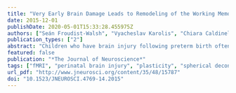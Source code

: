 ```yaml
---
title: "Very Early Brain Damage Leads to Remodeling of the Working Memory System in Adulthood: A Combined fMRI/Tractography Study"
date: 2015-12-01
publishDate: 2020-05-01T15:33:28.455975Z
authors: ["Seán Froudist-Walsh", "Vyacheslav Karolis", "Chiara Caldinelli", "Philip J. Brittain", "Jasmin Kroll", "Elisa Rodríguez-Toscano", "Marcello Tesse", "Matthew Colquhoun", "Oliver Howes", "Flavio Dell'Acqua", "Michel Thiebaut de Schotten", "Robin M. Murray", "Steven C. R. Williams", "Chiara Nosarti"]
publication_types: ["2"]
abstract: "Children who have brain injury following preterm birth often have working memory problems. When we assessed adults with the same injury, we found they no longer had severe working memory difficulties. By combining techniques to investigate the structural connections in the brain, and the brain activity during a working memory task, we were able to show that these people successfully compensate for damage to the brain structures that normally contribute to working memory by engaging other parts of the brain that normally have distinct functions. This is the first evidence of compensatory plasticity in the working memory network in people who were born preterm."
featured: false
publication: "*The Journal of Neuroscience*"
tags: ["fMRI", "perinatal brain injury", "plasticity", "spherical deconvolution", "tractography", "working memory", "brain injury"]
url_pdf: "http://www.jneurosci.org/content/35/48/15787"
doi: "10.1523/JNEUROSCI.4769-14.2015"
---
```


